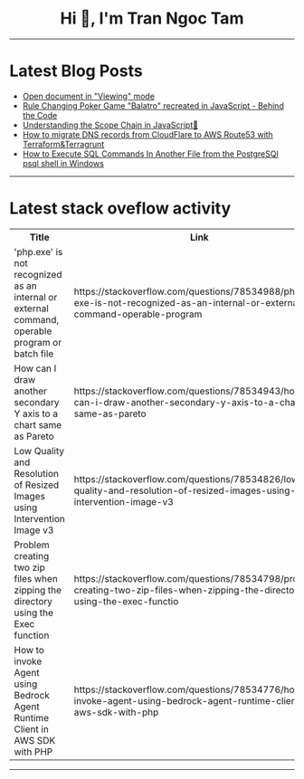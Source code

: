 <h1 align="center">Hi 👋, I'm Tran Ngoc Tam</h1>

---

# Latest Blog Posts 
<!-- BLOG-POST-LIST:START -->
- [Open document in &quot;Viewing&quot; mode](https://dev.to/rationalkunal/open-document-in-viewing-mode-5ej1)
- [Rule Changing Poker Game &quot;Balatro&quot; recreated in JavaScript - Behind the Code](https://dev.to/michi/rule-changing-poker-game-balatro-recreated-in-javascript-behind-the-code-42bg)
- [Understanding the Scope Chain in JavaScript🚀](https://dev.to/madhurop/understanding-the-scope-chain-in-javascript-4390)
- [How to migrate DNS records from CloudFlare to AWS Route53 with Terraform&amp;Terragrunt](https://dev.to/yyarmoshyk/how-to-migrate-dns-records-from-cloudflare-to-aws-route53-with-terraformterragrunt-2ebj)
- [How to Execute SQL Commands In Another File from the PostgreSQl psql shell in Windows](https://dev.to/johnakindipe/how-to-execute-sql-commands-in-another-file-from-the-postgresql-psql-shell-in-windows-ppa)
<!-- BLOG-POST-LIST:END -->

---

# Latest stack oveflow activity
<table>
  <tr><th>Title</th><th>Link</th></tr>
  <!-- STACKOVERFLOW:START --><tr><td>&#39;php.exe&#39; is not recognized as an internal or external command, operable program or batch file</td><td>https://stackoverflow.com/questions/78534988/php-exe-is-not-recognized-as-an-internal-or-external-command-operable-program</td></tr><tr><td>How can I draw another secondary Y axis to a chart same as Pareto</td><td>https://stackoverflow.com/questions/78534943/how-can-i-draw-another-secondary-y-axis-to-a-chart-same-as-pareto</td></tr><tr><td>Low Quality and Resolution of Resized Images using Intervention Image v3</td><td>https://stackoverflow.com/questions/78534826/low-quality-and-resolution-of-resized-images-using-intervention-image-v3</td></tr><tr><td>Problem creating two zip files when zipping the directory using the Exec function</td><td>https://stackoverflow.com/questions/78534798/problem-creating-two-zip-files-when-zipping-the-directory-using-the-exec-functio</td></tr><tr><td>How to invoke Agent using Bedrock Agent Runtime Client in AWS SDK with PHP</td><td>https://stackoverflow.com/questions/78534776/how-to-invoke-agent-using-bedrock-agent-runtime-client-in-aws-sdk-with-php</td></tr><!-- STACKOVERFLOW:END -->
</table>

---



